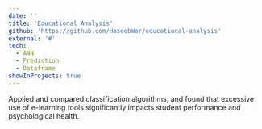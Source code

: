 ```yaml
---
date: ''
title: 'Educational Analysis'
github: 'https://github.com/HaseebWar/educational-analysis'
external: '#'
tech:
  - ANN 
  - Prediction
  - Dataframe
showInProjects: true
---
```


Applied and compared classification algorithms, and found that excessive use of e-learning tools significantly impacts student performance and psychological health.
